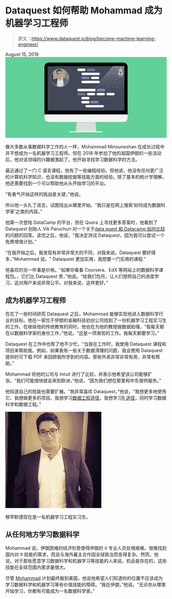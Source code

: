 # Dataquest 如何帮助 Mohammad 成为机器学习工程师

> 原文：<https://www.dataquest.io/blog/become-machine-learning-engineer/>

August 15, 2019![become a machine learning engineer](img/ffcc16c13cc258d987e3063bf41d726b.png)

像大多数从事数据科学工作的人一样，Mohammad Minouneshan 在成长过程中并不想成为一名机器学习工程师。但在 2018 年参加了他的祖国伊朗的一些活动后，他对该领域的兴趣被激起了，他开始寻找学习数据科学的方法。

最近通过了一门 C 语言课程，他有了一些编程经验。但他说，他没有任何更广泛的计算机科学知识，也没有数据挖掘等技能方面的经验。除了基本的统计学理解，他还需要找到一个可以帮助他从头开始学习的平台。

“有勇气开始这样的挑战是关键，”他说。

所以他一头扎了进去，试图找出从哪里开始。“我只是在网上搜索‘如何成为数据科学家’之类的内容。”

他第一次登陆 DataCamp 的平台，但在 Quora 上寻找更多答案时，他看到了 Dataquest 创始人 Vik Paruchuri 对一个关于[data quest 和 Datacamp 如何比较](https://www.quora.com/Which-is-better-Dataquest-or-Datacamp-Which-one-is-better-if-the-price-doesnt-matter-Is-there-any-other-competitor-in-this-space/answer/Vik-Paruchuri)的问题的回答。读完之后，他说，“我决定测试 Dataquest，因为我可以尝试一个免费增值计划。”

“在我开始之后，我发现有非常非常大的不同，对我来说，Dataquest 要好得多，”Mohammad 说。" Dataquest 更加实用，我想要一门实用的课程."

他喜欢的另一件事是价格。“如果你看看 Coursera、EdX 等网站上的数据科学课程包。，它们比 Dataquest 贵，”他说。“给我们包月，让人们按照自己的进度学习，这对用户来说非常公平。对我来说，这样更好。”

## 成为机器学习工程师

在花了一些时间研究 Dataquest 之后，Mohammad 能够实现他进入数据科学行业的目标。他在一家位于伊朗的金融科技初创公司找到了一份机器学习工程实习生的工作。在继续他的传统教育的同时，他也在为他的教授做数据助理。“我每天都在以数据科学家的身份工作，”他说。“这是一项艰苦的工作。我每天都要学习。”

Dataquest 在工作中也帮了他不少忙。“当我在工作时，我使用 Dataquest 课程和项目来帮助我。例如，如果我有一些关于数据清理的问题，我会使用 Dataquest 提供的可下载 PDF 来回顾我所学到的内容。那些外卖非常非常有用，非常有帮助。”

Mohammad 将他的公司与 Intuit 进行了比较，并表示他希望该公司能够扩张。“我们可能很快就会来到欧洲，”他说，“因为我们想在那里和中东提供服务。”

他知道自己的技能也需要扩展。“我非常喜欢 Dataquest，”他说，“我想更多地使用它。我想做更多的项目。我想学习[数据工程途径](https://www.dataquest.io/path/data-engineer/)，我想学习[R 途径](https://www.dataquest.io/path/data-analyst-r/)，同时学习数据科学和数据工程。”

![how mohammad became a machine learning engineer](img/f82c1bc7163d1e62dc7ca5f403da713c.png "mohammad")

穆罕默德现在是一名机器学习工程实习生。

## 从任何地方学习数据科学

Mohammad 说，伊朗困难的经济形势使得伊朗的 it 专业人员处境艰难。很难找到国内对 It 技能的需求，而且与海外雇主合作因全球政治而变得复杂。然而，他说，对于那些愿意学习数据科学和机器学习等技能的人来说，机会是存在的，这些技能在全球范围内需求量很大。

尽管 [Mohammad](https://www.linkedin.com/in/mohammad-minouneshan-054977138/) 计划最终搬到美国，他说他希望人们知道你的位置不应该成为学习数据科学和机器学习等有价值技能的障碍。“我在伊朗，”他说。“无论你从哪里开始学习，你都有可能成为一名数据科学家。”